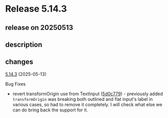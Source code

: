 # Release 5.14.3

## release on 20250513

## description

## changes

<a href="https://github.com/callstack/react-native-paper/compare/v5.14.2...v5.14.3">5.14.3</a> (2025-05-13)

Bug Fixes

* revert transformOrigin use from TextInput (<a href="https://github.com/callstack/react-native-paper/commit/5d0c77929e30d3e0bb3f1460986eb4d7e1d76456">5d0c779</a>) - previously added <code>transformOrigin</code> was breaking both outlined and flat input's label in various cases, so had to remove it completely. I will check what else we can do bring back the support for it.

